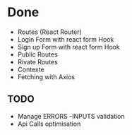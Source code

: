 # Done

- Routes (React Router)
- Login Form with react form Hook
- Sign up Form with react form Hook
- Public Routes
- Rivate Routes
- Contexte 
- Fetching with Axios

## TODO

- Manage ERRORS 
-INPUTS validation
- Api Calls optimisation 

